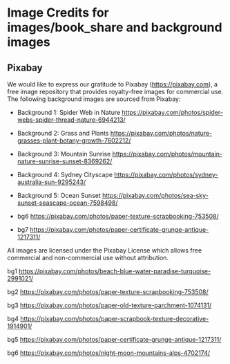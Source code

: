 # Image Credits for images/book_share and background images

## Pixabay
We would like to express our gratitude to Pixabay (https://pixabay.com), a free image repository that provides royalty-free images for commercial use. The following background images are sourced from Pixabay:

- Background 1: Spider Web in Nature
  https://pixabay.com/photos/spider-webs-spider-thread-nature-6944213/

- Background 2: Grass and Plants
  https://pixabay.com/photos/nature-grasses-plant-botany-growth-7602212/

- Background 3: Mountain Sunrise
  https://pixabay.com/photos/mountain-nature-sunrise-sunset-8369262/

- Background 4: Sydney Cityscape
  https://pixabay.com/photos/sydney-australia-sun-9295243/

- Background 5: Ocean Sunset
  https://pixabay.com/photos/sea-sky-sunset-seascape-ocean-7598498/

- bg6
https://pixabay.com/photos/paper-texture-scrapbooking-753508/

- bg7
https://pixabay.com/photos/paper-certificate-grunge-antique-1217311/


All images are licensed under the Pixabay License which allows free commercial and non-commercial use without attribution.

bg1
https://pixabay.com/photos/beach-blue-water-paradise-turquoise-2991021/

bg2
https://pixabay.com/photos/paper-texture-scrapbooking-753508/

bg3
https://pixabay.com/photos/paper-old-texture-parchment-1074131/

bg4
https://pixabay.com/photos/paper-scrapbook-texture-decorative-1914901/

bg5
https://pixabay.com/photos/paper-certificate-grunge-antique-1217311/

bg6
https://pixabay.com/photos/night-moon-mountains-alps-4702174/